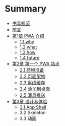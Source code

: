 # Summary

* [书写规范](standard.md)
* [前言](README.md)
* [第1章 PWA 介绍](chapter01.md)
  * [1.1 why](chapter01/11-why.md)
  * [1.2 what](chapter01/12-what.md)
  * [1.3 how](chapter01/13-how.md)
  * [1.4 future](chapter01/14-future.md)
* [第2章 第一个 PWA 站点](chapter02.md)
  * [2.1 环境准备](chapter02/21-start.md)
  * [2.2 页面架构](chapter02/22-app-shell.md)
  * [2.3 离线缓存](chapter02/23-service-worker.md)
  * [2.4 添加到桌面](chapter02/24-add-manifest.md)
  * [2.5 消息推送](chapter02/25-web-push.md)
* [第3章 设计与体验](chapter03.md)
  * [3.1 App Shell](chapter03/31-app-shell.md)
  * 3.2 Skeleton
  * 3.3 动画
